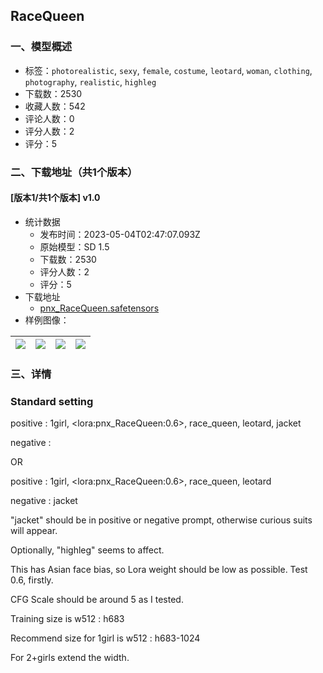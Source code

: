 ## RaceQueen
### 一、模型概述

- 标签：`photorealistic`, `sexy`, `female`, `costume`, `leotard`, `woman`, `clothing`, `photography`, `realistic`, `highleg`
- 下载数：2530
- 收藏人数：542
- 评论人数：0
- 评分人数：2
- 评分：5

### 二、下载地址（共1个版本）

#### [版本1/共1个版本] v1.0

- 统计数据
  - 发布时间：2023-05-04T02:47:07.093Z
  - 原始模型：SD 1.5
  - 下载数：2530
  - 评分人数：2
  - 评分：5
- 下载地址
  - [pnx_RaceQueen.safetensors](https://civitai.com/api/download/models/61838)
- 样例图像：

| <img src="https://image.civitai.com/xG1nkqKTMzGDvpLrqFT7WA/a274d3da-7bdf-4072-9324-9fc740dd90e8/width=450/679259.jpeg" /> | <img src="https://image.civitai.com/xG1nkqKTMzGDvpLrqFT7WA/dc8edf5f-d260-4f00-b680-7a3d7ddb0808/width=450/679255.jpeg" /> | <img src="https://image.civitai.com/xG1nkqKTMzGDvpLrqFT7WA/7a0ae8fa-241d-490f-9b77-73fa57877c09/width=450/679273.jpeg" /> | <img src="https://image.civitai.com/xG1nkqKTMzGDvpLrqFT7WA/bc59b2ea-cbb3-43b3-8b81-fcbffba90369/width=450/679256.jpeg" /> |
| ---- | ---- | ---- | ---- |


### 三、详情
<h3>Standard setting</h3><p>positive  : 1girl, &lt;lora:pnx_RaceQueen:0.6&gt;, race_queen, leotard, jacket</p><p>negative :</p><p>        OR</p><p>positive  : 1girl, &lt;lora:pnx_RaceQueen:0.6&gt;, race_queen, leotard</p><p>negative : jacket</p><p></p><p>"jacket"  should be in positive or negative prompt, otherwise curious suits will appear.</p><p>Optionally, "highleg" seems to affect. </p><p></p><p>This has Asian face bias, so Lora weight should be low as possible. Test 0.6, firstly.</p><p>CFG Scale should be around 5 as I tested.</p><p></p><p>Training size is w512 : h683</p><p>Recommend size for 1girl is w512 : h683-1024</p><p>For 2+girls extend the width.</p><p></p><p> </p><p></p>